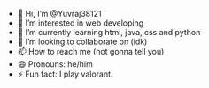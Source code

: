 - 👋 Hi, I’m @Yuvraj38121
- 👀 I’m interested in web developing
- 🌱 I’m currently learning html, java, css and python
- 💞️ I’m looking to collaborate on (idk)
- 📫 How to reach me (not gonna tell you)
- 😄 Pronouns: he/him
- ⚡ Fun fact: I play valorant.

<!---
Yuvraj38121/Yuvraj38121 is a ✨ special ✨ repository because its `README.md` (this file) appears on your GitHub profile.
You can click the Preview link to take a look at your changes.
--->
